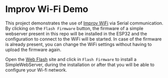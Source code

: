 # Improv Wi-Fi Demo

This project demonstrates the use of <a href="https://www.improv-wifi.com/">Improv WiFi</a> via Serial communication. By clicking on the `Flash Firmware` button, the firmware of a simple webserver present in this repo will be installed in the ESP32 and the configuration to connect to the WiFi will be started. In case of the firmware is already present, you can change the WiFi settings without having to upload the firmware again.

Open the [Web Flash](https://jnthas.github.io/improv-wifi-demo/) site and click in `Flash Firmware` to install a SimpleWebServer, during the installation or after that you will be able to configure your Wi-fi network.